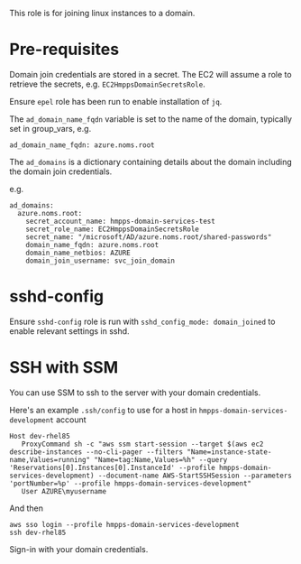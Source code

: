 This role is for joining linux instances to a domain.

# Pre-requisites

Domain join credentials are stored in a secret. The EC2 will assume a role
to retrieve the secrets, e.g. `EC2HmppsDomainSecretsRole`.

Ensure `epel` role has been run to enable installation of `jq`.

The `ad_domain_name_fqdn` variable is set to the name of the domain,
typically set in group_vars, e.g.

```
ad_domain_name_fqdn: azure.noms.root
```

The `ad_domains` is a dictionary containing details about the domain
including the domain join credentials.

e.g.

```
ad_domains:
  azure.noms.root:
    secret_account_name: hmpps-domain-services-test
    secret_role_name: EC2HmppsDomainSecretsRole
    secret_name: "/microsoft/AD/azure.noms.root/shared-passwords"
    domain_name_fqdn: azure.noms.root
    domain_name_netbios: AZURE
    domain_join_username: svc_join_domain
```

# sshd-config

Ensure `sshd-config` role is run with `sshd_config_mode: domain_joined` to enable
relevant settings in sshd.

# SSH with SSM

You can use SSM to ssh to the server with your domain credentials.

Here's an example `.ssh/config` to use for a host in `hmpps-domain-services-development` account

```
Host dev-rhel85
   ProxyCommand sh -c "aws ssm start-session --target $(aws ec2 describe-instances --no-cli-pager --filters "Name=instance-state-name,Values=running" "Name=tag:Name,Values=%h" --query 'Reservations[0].Instances[0].InstanceId' --profile hmpps-domain-services-development) --document-name AWS-StartSSHSession --parameters 'portNumber=%p' --profile hmpps-domain-services-development"
   User AZURE\myusername
```

And then

```
aws sso login --profile hmpps-domain-services-development
ssh dev-rhel85
```

Sign-in with your domain credentials.
